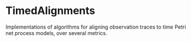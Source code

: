 # TimedAlignments
Implementations of algorithms for aligning observation traces to time Petri net process models, over several metrics. 
